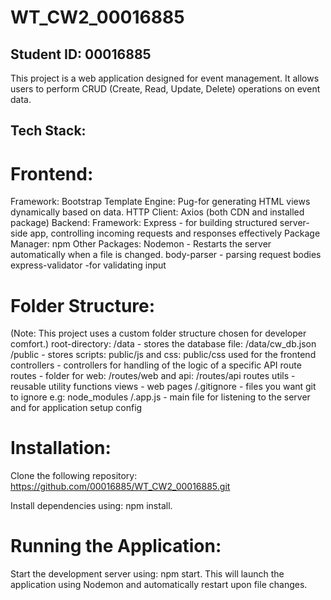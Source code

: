 # WT_CW2_00016885

## Student ID: 00016885

This project is a web application designed for event management. It allows users to perform CRUD (Create, Read, Update, Delete) operations on event data.

## Tech Stack:

# Frontend:
Framework: Bootstrap
Template Engine: Pug-for generating HTML views dynamically based on data.
HTTP Client: Axios (both CDN and installed package)
Backend:
Framework: Express - for building structured server-side app, controlling incoming requests and responses effectively
Package Manager: npm
Other Packages:
Nodemon - Restarts the server automatically when a file is changed.
body-parser - parsing request bodies
express-validator -for validating input

# Folder Structure:
(Note: This project uses a custom folder structure chosen for developer comfort.)
root-directory:
/data - stores the database file: /data/cw_db.json
/public - stores scripts: public/js and css: public/css used for the frontend
controllers - controllers for handling of the logic of a specific API route
routes - folder for web: /routes/web and api: /routes/api routes
utils - reusable utility functions
views - web pages
/.gitignore - files you want git to ignore e.g: node_modules
/.app.js - main file for listening to the server and for application setup config

# Installation:

Clone the following repository: https://github.com/00016885/WT_CW2_00016885.git

Install dependencies using: npm install.
# Running the Application:

Start the development server using: npm start. This will launch the application using Nodemon and automatically restart upon file changes.

